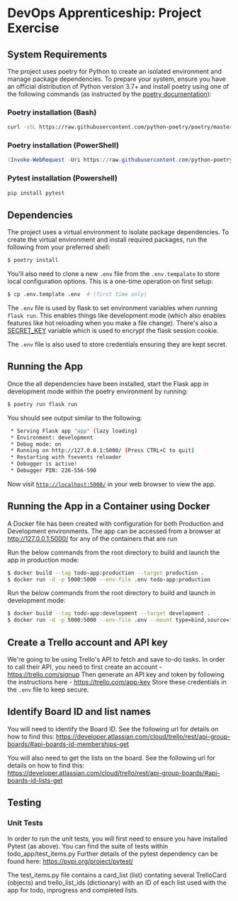 # DevOps Apprenticeship: Project Exercise

## System Requirements

The project uses poetry for Python to create an isolated environment and manage package dependencies. To prepare your system, ensure you have an official distribution of Python version 3.7+ and install poetry using one of the following commands (as instructed by the [poetry documentation](https://python-poetry.org/docs/#system-requirements)):

### Poetry installation (Bash)

```bash
curl -sSL https://raw.githubusercontent.com/python-poetry/poetry/master/get-poetry.py | python
```

### Poetry installation (PowerShell)

```powershell
(Invoke-WebRequest -Uri https://raw.githubusercontent.com/python-poetry/poetry/master/get-poetry.py -UseBasicParsing).Content | python
```

### Pytest installation (Powershell)
```powershell
pip install pytest
```

## Dependencies

The project uses a virtual environment to isolate package dependencies. To create the virtual environment and install required packages, run the following from your preferred shell:

```bash
$ poetry install
```

You'll also need to clone a new `.env` file from the `.env.tempalate` to store local configuration options. This is a one-time operation on first setup:

```bash
$ cp .env.template .env  # (first time only)
```

The `.env` file is used by flask to set environment variables when running `flask run`. This enables things like development mode (which also enables features like hot reloading when you make a file change). There's also a [SECRET_KEY](https://flask.palletsprojects.com/en/1.1.x/config/#SECRET_KEY) variable which is used to encrypt the flask session cookie.

The `.env` file is also used to store credentials ensuring they are kept secret. 

## Running the App

Once the all dependencies have been installed, start the Flask app in development mode within the poetry environment by running:
```bash
$ poetry run flask run
```

You should see output similar to the following:
```bash
 * Serving Flask app "app" (lazy loading)
 * Environment: development
 * Debug mode: on
 * Running on http://127.0.0.1:5000/ (Press CTRL+C to quit)
 * Restarting with fsevents reloader
 * Debugger is active!
 * Debugger PIN: 226-556-590
```
Now visit [`http://localhost:5000/`](http://localhost:5000/) in your web browser to view the app.

## Running the App in a Container using Docker

A Docker file has been created with configuration for both Production and Development environments. The app can be accessed from a browser at http://127.0.0.1:5000/ for any of the containers that are run

Run the below commands from the root directory to build and launch the app in production mode:
 
```bash
$ docker build --tag todo-app:production --target production .
$ docker run -d -p 5000:5000 --env-file .env todo-app:production 
```
Run the below commands from the root directory to build and launch in development mode:

```bash 
$ docker build --tag todo-app:development --target development .
$ docker run -d -p 5000:5000 --env-file .env --mount type=bind,source="$(pwd)"/todo_app,target=/temp/todo_app todo-app:development
```

## Create a Trello account and API key

We're going to be using Trello's API to fetch and save to-do tasks. In order to call their API, you need to first create an account - https://trello.com/signup
Then generate an API key and token by following the instructions here - https://trello.com/app-key
Store these credentials in the `.env` file to keep secure. 

## Identify Board ID and list names

You will need to identify the Board ID. See the following url for details on how to find this: https://developer.atlassian.com/cloud/trello/rest/api-group-boards/#api-boards-id-memberships-get

You will also need to get the lists on the board. See the following url for details on how to find this: https://developer.atlassian.com/cloud/trello/rest/api-group-boards/#api-boards-id-lists-get

## Testing

### Unit Tests

In order to run the unit tests, you will first need to ensure you have installed Pytest (as above). You can find the suite of tests within todo_app/test_items.py
Further details of the pytest dependency can be found here: https://pypi.org/project/pytest/

The test_items.py file contains a card_list (list) contating several TrelloCard (objects) and trello_list_ids (dictionary) with an ID of each list used with the app for todo, inprogress and completed lists. 
